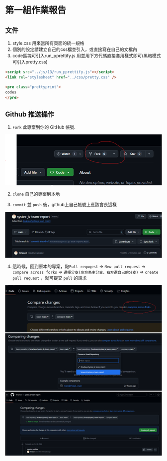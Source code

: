 # 第一組作業報告

## 文件

1. style.css 用來當所有頁面的統一規格
2. 個別的設定請建立自己的css檔並引入，或直接寫在自己的文檔內
3. code區塊可引入run_pprettify.js 用並用下方代碼直接套用樣式即可(黑暗模式可引入pretty.css)
```html
<script src="../js/13/run_pprettify.js"></script>
<link rel="stylesheet" href="../css/pretty.css" />
```
```html
<pre class="prettyprint">
codes
</pre>
```

## Github 推送操作

1.  `Fork` 此專案到你的 GitHub 帳號. <p>

![alt text](images/image.png)

2. `clone` 自己的專案到本地

3. `commit` 並 `push` 後，github上自己帳號上應該會長這樣<p>

![alt text](images/image2.png)

4. 這時候，回到原本的專案，點`Pull requqest` => `New pull request` => `compare across forks` => `選擇分支(左方為主分支，右方選自己的分支)` => `create pull request` ，就可提交 `pull` 的請求

![alt text](images/image3.png)
![alt text](images/image5.png)
![alt text](images/image4.png)

